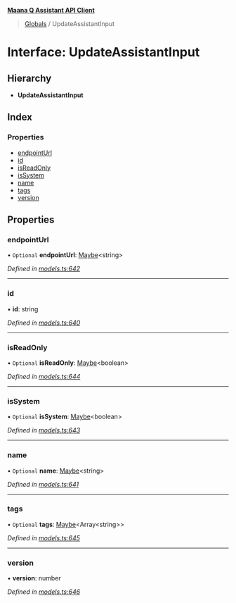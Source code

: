 **[Maana Q Assistant API Client](../README.md)**

> [Globals](../README.md) / UpdateAssistantInput

# Interface: UpdateAssistantInput

## Hierarchy

* **UpdateAssistantInput**

## Index

### Properties

* [endpointUrl](updateassistantinput.md#endpointurl)
* [id](updateassistantinput.md#id)
* [isReadOnly](updateassistantinput.md#isreadonly)
* [isSystem](updateassistantinput.md#issystem)
* [name](updateassistantinput.md#name)
* [tags](updateassistantinput.md#tags)
* [version](updateassistantinput.md#version)

## Properties

### endpointUrl

• `Optional` **endpointUrl**: [Maybe](../README.md#maybe)\<string>

*Defined in [models.ts:642](https://github.com/maana-io/q-assistant-client/blob/develop/src/models.ts#L642)*

___

### id

•  **id**: string

*Defined in [models.ts:640](https://github.com/maana-io/q-assistant-client/blob/develop/src/models.ts#L640)*

___

### isReadOnly

• `Optional` **isReadOnly**: [Maybe](../README.md#maybe)\<boolean>

*Defined in [models.ts:644](https://github.com/maana-io/q-assistant-client/blob/develop/src/models.ts#L644)*

___

### isSystem

• `Optional` **isSystem**: [Maybe](../README.md#maybe)\<boolean>

*Defined in [models.ts:643](https://github.com/maana-io/q-assistant-client/blob/develop/src/models.ts#L643)*

___

### name

• `Optional` **name**: [Maybe](../README.md#maybe)\<string>

*Defined in [models.ts:641](https://github.com/maana-io/q-assistant-client/blob/develop/src/models.ts#L641)*

___

### tags

• `Optional` **tags**: [Maybe](../README.md#maybe)\<Array\<string>>

*Defined in [models.ts:645](https://github.com/maana-io/q-assistant-client/blob/develop/src/models.ts#L645)*

___

### version

•  **version**: number

*Defined in [models.ts:646](https://github.com/maana-io/q-assistant-client/blob/develop/src/models.ts#L646)*

